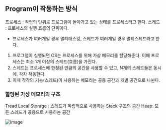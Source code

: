 ## Program이 작동하는 방식
프로세스 : 작업의 단위로 프로그램이 돌아가고 있는 상태를 프로세스라고 한다.
스레드 : 프로세스의 실행 흐름의 단위이다.
* 프로세스가 여러개일 경우 멀티태스킹, 스레드가 여러개일 경우 멀티스레드라고 한다.

1. 프로그램이 실행되면 OS는 프로세스를 위해 가상 메모리를 할당해준다. 이때 프로세스는 최소 1개 이상의 스레드(흐름)을 가진다.
2. 스레드는 프로세스에 한정된 만큼의 공간을 사용할 수 있고, N개의 스레드들은 동시에, 각자 작동한다.
3. 이때 각각의 기능(스레드)이 사용하는 메모리는 공용 공간과 개별 공간으로 나뉜다.


### 할당된 가상 메모리의 구조
Tread Local Storage : 스레드가 독립적으로 사용하는 Stack 구조의 공간
Heap: 모든 스레드가 공용으로 사용하는 공간

![image]()
